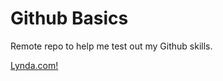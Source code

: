 Github Basics
=============

Remote repo to help me test out my Github skills.

[Lynda.com!](http://www.lynda.com)
